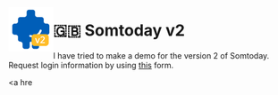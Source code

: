 <a href="#"><img src=/img/v2.svg width="80" align="left"/></a>


# 🇬🇧 Somtoday v2

I have tried to make a demo for the version 2 of Somtoday.
Request login information by using <a href="request.html">this</a> form.

<a hre
